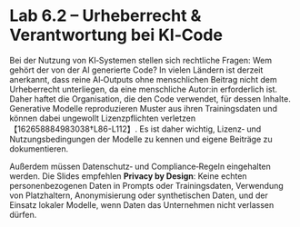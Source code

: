 # Lab 6.2 – Urheberrecht & Verantwortung bei KI‑Code

Bei der Nutzung von KI‑Systemen stellen sich rechtliche Fragen: Wem gehört der von der AI generierte Code?  In vielen Ländern ist derzeit anerkannt, dass reine AI‑Outputs ohne menschlichen Beitrag nicht dem Urheberrecht unterliegen, da eine menschliche Autor:in erforderlich ist.  Daher haftet die Organisation, die den Code verwendet, für dessen Inhalte.  Generative Modelle reproduzieren Muster aus ihren Trainingsdaten und können dabei ungewollt Lizenzpflichten verletzen【162658884983038†L86-L112】.  Es ist daher wichtig, Lizenz‑ und Nutzungsbedingungen der Modelle zu kennen und eigene Beiträge zu dokumentieren.

Außerdem müssen Datenschutz‑ und Compliance‑Regeln eingehalten werden.  Die Slides empfehlen **Privacy by Design**: Keine echten personenbezogenen Daten in Prompts oder Trainingsdaten, Verwendung von Platzhaltern, Anonymisierung oder synthetischen Daten, und der Einsatz lokaler Modelle, wenn Daten das Unternehmen nicht verlassen dürfen.
